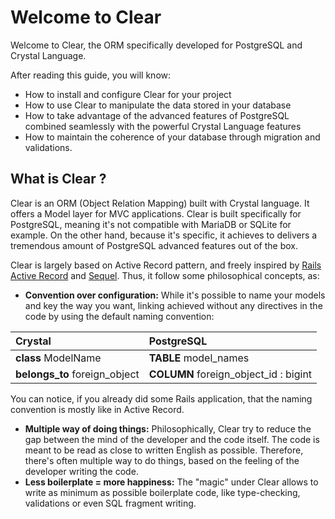 # Welcome to Clear

Welcome to Clear, the ORM specifically developed for PostgreSQL and Crystal Language.

After reading this guide, you will know:

* How to install and configure Clear for your project
* How to use Clear to manipulate the data stored in your database
* How to take advantage of the advanced features of PostgreSQL combined seamlessly with the powerful Crystal Language features
* How to maintain the coherence of your database through migration and validations. 

## What is Clear ?

Clear is an ORM \(Object Relation Mapping\) built with Crystal language. It offers a Model layer for MVC applications. Clear is built specifically for PostgreSQL, meaning it's not compatible with MariaDB or SQLite for example. On the other hand, because it's specific, it achieves to delivers a tremendous amount of PostgreSQL advanced features out of the box.

Clear is largely based on Active Record pattern, and freely inspired by [Rails Active Record](https://github.com/rails/rails/tree/master/activerecord) and [Sequel](https://github.com/jeremyevans/sequel). Thus, it follow some philosophical concepts, as:

* **Convention over configuration:** While it's possible to name your models and key the way you want, linking achieved without any directives in the code by using the default naming convention:

| Crystal | PostgreSQL |
| :--- | :--- |
| **class** ModelName | **TABLE** model\_names |
| **belongs\_to** foreign\_object | **COLUMN** foreign\_object\_id : bigint |

You can notice, if you already did some Rails application, that the naming convention is mostly like in Active Record.

* **Multiple way of doing things:** Philosophically, Clear try to reduce the gap between the mind of the developer and the code itself. The code is meant to be read as close to written English as possible. Therefore, there's often multiple way to do things, based on the feeling of the developer writing the code.
* **Less boilerplate = more happiness:** The "magic" under Clear allows to write as minimum as possible boilerplate code, like type-checking, validations or even SQL fragment writing.

